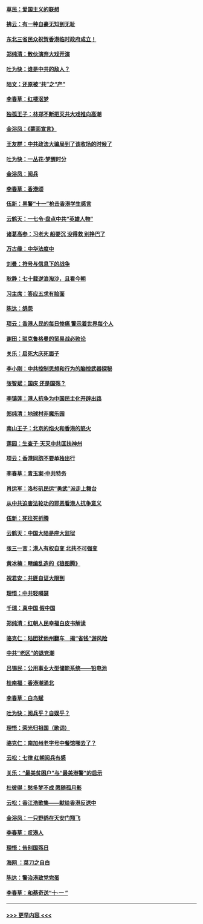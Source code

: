 #### [草民：爱国主义的联想](../pages/nsc993/n11572333.md?t=10070233) 
#### [拂云：有一种自豪无知到无耻](../pages/nsc993/n11572006.md?t=10070233) 
#### [东北三省民众祝贺香港临时政府成立！](../pages/nsc993/n11571215.md?t=10070233) 
#### [郑纯清：散伙演弃大戏开演](../pages/nsc993/n11570826.md?t=10070233) 
#### [吐为快：谁是中共的敌人？](../pages/nsc993/n11570817.md?t=10070233) 
#### [陆文：还原被“共”之“产”](../pages/nsc993/n11570798.md?t=10070233) 
#### [李春草：红楼沤梦](../pages/nsc993/n11569673.md?t=10070233) 
#### [独孤王子：林郑不断把灭共大戏推向高潮](../pages/nsc993/n11569381.md?t=10070233) 
#### [金浴凤：《蒙面宣言》](../pages/nsc993/n11569368.md?t=10070233) 
#### [王友群：中共政法大骗局到了该收场的时候了](../pages/nsc993/n11568940.md?t=10070233) 
#### [吐为快：一丛花‧梦醒时分](../pages/nsc993/n11567491.md?t=10070233) 
#### [金浴凤：阅兵](../pages/nsc993/n11567454.md?t=10070233) 
#### [李春草：香港颂](../pages/nsc993/n11567444.md?t=10070233) 
#### [伍新：黑警“十一”枪击香港学生感言](../pages/nsc993/n11567426.md?t=10070233) 
#### [云鹤天：一七令‧盘点中共“英雄人物”](../pages/nsc993/n11567091.md?t=10070233) 
#### [诸葛高参：习老大 船要沉 没得救 别挣巴了](../pages/nsc993/n11566976.md?t=10070233) 
#### [万古缘：中华法度中](../pages/nsc993/n11566726.md?t=10070233) 
#### [刘曼：符号与信息下的战争](../pages/nsc993/n11564655.md?t=10070233) 
#### [耿静：七十载逆浪淘沙，且看今朝](../pages/nsc993/n11564520.md?t=10070233) 
#### [习主席：答应五求有脸面](../pages/nsc993/n11563953.md?t=10070233) 
#### [陈达：鸽怨](../pages/nsc993/n11561879.md?t=10070233) 
#### [项云：香港人民的每日惨痛  警示着世界每个人](../pages/nsc993/n11559273.md?t=10070233) 
#### [谢田：驳克鲁格曼的贸易战必败论](../pages/nsc993/n11555840.md?t=10070233) 
#### [关乐：启死大庆死面子](../pages/nsc993/n11556823.md?t=10070233) 
#### [李小刚：中共控制思想和行为的脑控武器探秘](../pages/nsc993/n11556776.md?t=10070233) 
#### [张智斌：国庆  还是国殇？](../pages/nsc993/n11556617.md?t=10070233) 
#### [李镇莲：港人抗争为中国民主化开辟出路](../pages/nsc993/n11556570.md?t=10070233) 
#### [郑纯清：地球村非魔乐园](../pages/nsc993/n11555415.md?t=10070233) 
#### [南山王子：北京的焰火和香港的怒火](../pages/nsc993/n11555318.md?t=10070233) 
#### [莲园：生查子·天灭中共匡扶神州](../pages/nsc993/n11555302.md?t=10070233) 
#### [项云：香港同胞不要单独出行](../pages/nsc993/n11555276.md?t=10070233) 
#### [李春草：青玉案‧中共特务](../pages/nsc993/n11552356.md?t=10070233) 
#### [肖运军：洛杉矶民运“勇武”派走上舞台](../pages/nsc993/n11551595.md?t=10070233) 
#### [从中共迫害法轮功的邪恶看港人抗争意义](../pages/nsc993/n11540858.md?t=10070233) 
#### [伍新：死往死折腾](../pages/nsc993/n11550174.md?t=10070233) 
#### [云鹤天：中国大陆是座大监狱](../pages/nsc993/n11550155.md?t=10070233) 
#### [张三一言：港人有权自变 北共不可强变](../pages/nsc993/n11550132.md?t=10070233) 
#### [黄冰楠：瞎编乱造的《狼图腾》](../pages/nsc993/n11550082.md?t=10070233) 
#### [祝君安：共匪自证大限到](../pages/nsc993/n11550041.md?t=10070233) 
#### [理悟：中共轻嘚瑟](../pages/nsc993/n11547978.md?t=10070233) 
#### [千瑞：真中国 假中国](../pages/nsc993/n11547865.md?t=10070233) 
#### [郑纯清：红朝人民幸福白皮书解读](../pages/nsc993/n11547499.md?t=10070233) 
#### [骆克仁：陆团犹他州翻车　揭“省钱”游风险](../pages/nsc993/n11546977.md?t=10070233) 
#### [中共“老区”的退党潮](../pages/nsc993/n11545995.md?t=10070233) 
#### [吕锡民：公用事业大型储能系统——铅电池](../pages/nsc993/n11545701.md?t=10070233) 
#### [桂南福：香港潮涌北](../pages/nsc993/n11545682.md?t=10070233) 
#### [李春草：白鸟赋](../pages/nsc993/n11545663.md?t=10070233) 
#### [吐为快：阅兵乎？自娱乎？](../pages/nsc993/n11545625.md?t=10070233) 
#### [理悟：荣光归祖国（歌词）](../pages/nsc993/n11545616.md?t=10070233) 
#### [骆克仁：南加州老字号中餐馆哪去了？](../pages/nsc993/n11545120.md?t=10070233) 
#### [云松：七律 红朝阅兵有感](../pages/nsc993/n11542394.md?t=10070233) 
#### [关乐：“最美贫困户”与“最美港警”的启示](../pages/nsc993/n11542252.md?t=10070233) 
#### [杜彼得：愁多梦不成 愿随孤月影](../pages/nsc993/n11540296.md?t=10070233) 
#### [云松：香江浩歌集——献给香港反送中](../pages/nsc993/n11540149.md?t=10070233) 
#### [金浴凤：一只野鸽在天安门翔飞](../pages/nsc993/n11540280.md?t=10070233) 
#### [李春草：叹港人](../pages/nsc993/n11540119.md?t=10070233) 
#### [理悟：告别国殇日](../pages/nsc993/n11539610.md?t=10070233) 
#### [海网 ：菜刀之自白](../pages/nsc993/n11539597.md?t=10070233) 
#### [陈达：警治港致党完蛋](../pages/nsc993/n11538127.md?t=10070233) 
#### [李春草：和蔡奇送“十·一 ”](../pages/nsc993/n11537810.md?t=10070233) 

----
#### [ >>> 更早内容 <<< ](../indexes/nsc993-earlier.md)
